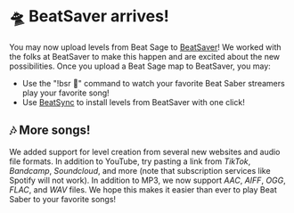 # 🛸 BeatSaver arrives!

You may now upload levels from Beat Sage to [BeatSaver](https://beatsaver.com)! We worked with the folks at BeatSaver to make this happen and are excited about the new possibilities. Once you upload a Beat Sage map to BeatSaver, you may:

- Use the "!bsr 🔑" command to watch your favorite Beat Saber streamers play your favorite song!
- Use [BeatSync](https://bsaber.com/beatsync/) to install levels from BeatSaver with one click!

## 🎶 More songs!

We added support for level creation from several new websites and audio file formats. In addition to YouTube, try pasting a link from *TikTok*, *Bandcamp*, *Soundcloud*, and more (note that subscription services like Spotify will not work). In addition to MP3, we now support *AAC*, *AIFF*, *OGG*, *FLAC*, and *WAV* files. We hope this makes it easier than ever to play Beat Saber to your favorite songs!
